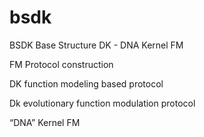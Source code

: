# bsdk

BSDK Base Structure DK - DNA Kernel FM

FM Protocol construction 

DK function modeling based protocol

Dk evolutionary function modulation protocol

“DNA” Kernel FM

